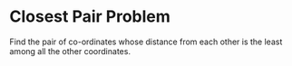 # Closest Pair Problem
Find the pair of co-ordinates whose distance from each other is the least among all the other coordinates.